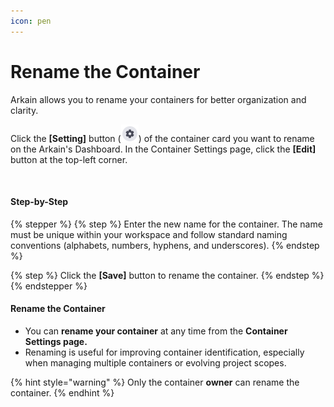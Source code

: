 ```yaml
---
icon: pen
---
```


# Rename the Container

Arkain allows you to rename your containers for better organization and clarity.

Click the **\[Setting]** button (<img src="../../../../../.gitbook/assets/setting (1).png" alt="" data-size="line">) of the container card you want to rename on the Arkain's Dashboard. In the Container Settings page, click the **\[Edit]** button at the top-left corner.

<figure><img src="../../../../../.gitbook/assets/컨테이너 이름수정.png" alt=""><figcaption></figcaption></figure>

#### Step-by-Step

{% stepper %}
{% step %}
Enter the new name for the container. The name must be unique within your workspace and follow standard naming conventions (alphabets, numbers, hyphens, and underscores).
{% endstep %}

{% step %}
Click the **\[Save]** button to rename the container.
{% endstep %}
{% endstepper %}



#### **Rename the Container**

* You can **rename your container** at any time from the **Container** **Settings page.**
* Renaming is useful for improving container identification, especially when managing multiple containers or evolving project scopes.

{% hint style="warning" %}
Only the container **owner** can rename the container.
{% endhint %}

